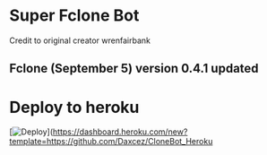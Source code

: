 # Super Fclone Bot

Credit to original creator wrenfairbank

## Fclone (September 5) version 0.4.1 updated

# Deploy to heroku

[![Deploy](https://www.herokucdn.com/deploy/button.svg)](https://dashboard.heroku.com/new?template=https://github.com/Daxcez/CloneBot_Heroku
